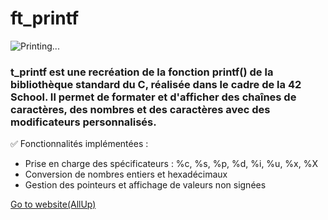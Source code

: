 # ft_printf
![Printing...](https://media1.giphy.com/media/v1.Y2lkPTc5MGI3NjExdW56MDFxZHUwZGdzaTQ5MXQzY2phM3AzaDJnaDJjMjRjNXA1NHBucSZlcD12MV9pbnRlcm5hbF9naWZfYnlfaWQmY3Q9Zw/gw3IWyGkC0rsazTi/giphy.gif)


### t_printf est une recréation de la fonction printf() de la bibliothèque standard du C, réalisée dans le cadre de la 42 School. Il permet de formater et d'afficher des chaînes de caractères, des nombres et des caractères avec des modificateurs personnalisés.

✅ Fonctionnalités implémentées :

- Prise en charge des spécificateurs : %c, %s, %p, %d, %i, %u, %x, %X
- Conversion de nombres entiers et hexadécimaux
- Gestion des pointeurs et affichage de valeurs non signées


[Go to website(AllUp)](https://www.allup.ch/projects.html)
